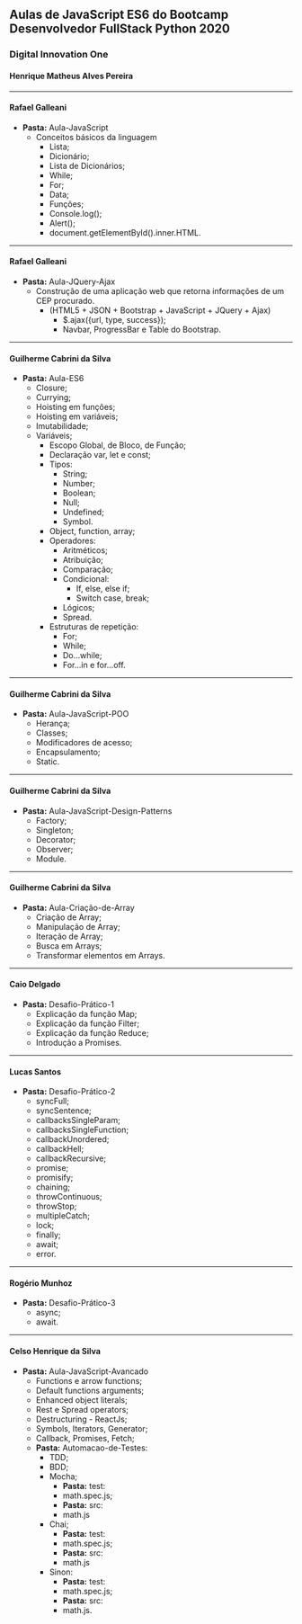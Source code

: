## Aulas de JavaScript ES6 do Bootcamp Desenvolvedor FullStack Python 2020
### Digital Innovation One
#### Henrique Matheus Alves Pereira
---------------------------------------------------------------------

#### Rafael Galleani
- **Pasta:** Aula-JavaScript
    - Conceitos básicos da linguagem
        - Lista;
        - Dicionário;
        - Lista de Dicionários;
        - While;
        - For;
        - Data;
        - Funções;
        - Console.log();
        - Alert();
        - document.getElementById().inner.HTML.       
---------------------------------------------------------------------
#### Rafael Galleani
- **Pasta:** Aula-JQuery-Ajax
    - Construção de uma aplicação web que retorna informações de um CEP procurado.
        - (HTML5 + JSON + Bootstrap + JavaScript + JQuery + Ajax)
            - $.ajax({url, type, success});
            - Navbar, ProgressBar e Table do Bootstrap.
---------------------------------------------------------------------
#### Guilherme Cabrini da Silva
- **Pasta:** Aula-ES6
    - Closure;
    - Currying;
    - Hoisting em funções;
    - Hoisting em variáveis;
    - Imutabilidade;
    - Variáveis;
        - Escopo Global, de Bloco, de Função;
        - Declaração var, let e const;
        - Tipos:
            - String;
            - Number;
            - Boolean;
            - Null;
            - Undefined;
            - Symbol.
        - Object, function, array;
        - Operadores:
            - Aritméticos;
            - Atribuição;
            - Comparação;
            - Condicional:
                - If, else, else if;
                - Switch case, break;
            - Lógicos;
            - Spread.
        - Estruturas de repetição:
            - For;
            - While;
            - Do...while;
            - For...in e for...off.
---------------------------------------------------------------------
#### Guilherme Cabrini da Silva
- **Pasta:** Aula-JavaScript-POO
    - Herança;
    - Classes;
    - Modificadores de acesso;
    - Encapsulamento;
    - Static.
---------------------------------------------------------------------
#### Guilherme Cabrini da Silva
- **Pasta:** Aula-JavaScript-Design-Patterns
    - Factory;
    - Singleton;
    - Decorator;
    - Observer;
    - Module.
---------------------------------------------------------------------
#### Guilherme Cabrini da Silva
- **Pasta:** Aula-Criação-de-Array
    - Criação de Array;
    - Manipulação de Array;
    - Iteração de Array;
    - Busca em Arrays;
    - Transformar elementos em Arrays.
---------------------------------------------------------------------
#### Caio Delgado
- **Pasta:** Desafio-Prático-1
    - Explicação da função Map;
    - Explicação da função Filter;
    - Explicação da função Reduce;
    - Introdução a Promises.
---------------------------------------------------------------------
#### Lucas Santos
- **Pasta:** Desafio-Prático-2
    - syncFull;
    - syncSentence;
    - callbacksSingleParam;
    - callbacksSingleFunction;
    - callbackUnordered;
    - callbackHell;
    - callbackRecursive;
    - promise;
    - promisify;
    - chaining;
    - throwContinuous;
    - throwStop;
    - multipleCatch;
    - lock;
    - finally;
    - await;
    - error.
---------------------------------------------------------------------
#### Rogério Munhoz
- **Pasta:** Desafio-Prático-3
    - async;
    - await.
---------------------------------------------------------------------
#### Celso Henrique da Silva
- **Pasta:** Aula-JavaScript-Avancado
    - Functions e arrow functions;
    - Default functions arguments;
    - Enhanced object literals;
    - Rest e Spread operators;
    - Destructuring - ReactJs;
    - Symbols, Iterators, Generator;
    - Callback, Promises, Fetch;
    - **Pasta:** Automacao-de-Testes:
        - TDD;
        - BDD;
        - Mocha;
            - **Pasta:** test:
            - math.spec.js;
            - **Pasta:** src:
            - math.js
        - Chai;
            - **Pasta:** test:
            - math.spec.js;
            - **Pasta:** src:
            - math.js
        - Sinon:
            - **Pasta:** test:
            - math.spec.js;
            - **Pasta:** src:
            - math.js.           